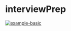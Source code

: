 # interviewPrep

[![example-basic](https://github.com/alankelsey/alankelsey.github.io/actions/workflows/main.yml/badge.svg?branch=main)](https://github.com/alankelsey/alankelsey.github.io/actions/workflows/main.yml)